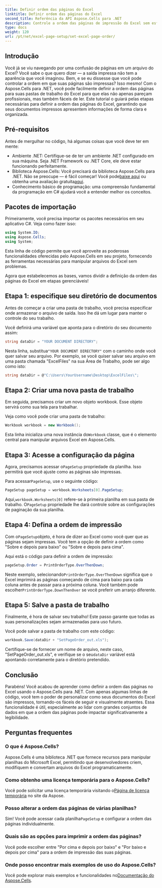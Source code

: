 ```yaml
---
title: Definir ordem das páginas do Excel
linktitle: Definir ordem das páginas do Excel
second_title: Referência da API Aspose.Cells para .NET
description: Controle a ordem das páginas de impressão do Excel sem esforço com o Aspose.Cells para .NET. Aprenda a personalizar seu fluxo de trabalho neste guia passo a passo.
type: docs
weight: 120
url: /pt/net/excel-page-setup/set-excel-page-order/
---
```

## Introdução

Você já se viu navegando por uma confusão de páginas em um arquivo do Excel? Você sabe o que quero dizer — a saída impressa não tem a aparência que você imaginou. Bem, e se eu dissesse que você pode controlar a ordem em que suas páginas são impressas? Isso mesmo! Com o Aspose.Cells para .NET, você pode facilmente definir a ordem das páginas para suas pastas de trabalho do Excel para que elas não apenas pareçam profissionais, mas também fáceis de ler. Este tutorial o guiará pelas etapas necessárias para definir a ordem das páginas do Excel, garantindo que seus documentos impressos apresentem informações de forma clara e organizada.

## Pré-requisitos

Antes de mergulhar no código, há algumas coisas que você deve ter em mente:

- Ambiente .NET: Certifique-se de ter um ambiente .NET configurado em sua máquina. Seja .NET Framework ou .NET Core, ele deve estar funcionando perfeitamente.
-  Biblioteca Aspose.Cells: Você precisará da biblioteca Aspose.Cells para .NET. Não se preocupe — é fácil começar! Você pode[baixe aqui](https://releases.aspose.com/cells/net/) ou obtenha uma avaliação gratuita[aqui](https://releases.aspose.com/).
- Conhecimento básico de programação: uma compreensão fundamental da programação em C# ajudará você a entender melhor os conceitos.

## Pacotes de importação

Primeiramente, você precisa importar os pacotes necessários em seu aplicativo C#. Veja como fazer isso:

```csharp
using System.IO;
using Aspose.Cells;
using System;
```

Esta linha de código permite que você aproveite as poderosas funcionalidades oferecidas pelo Aspose.Cells em seu projeto, fornecendo as ferramentas necessárias para manipular arquivos do Excel sem problemas.

Agora que estabelecemos as bases, vamos dividir a definição da ordem das páginas do Excel em etapas gerenciáveis!

## Etapa 1: especifique seu diretório de documentos

Antes de começar a criar uma pasta de trabalho, você precisa especificar onde armazenar o arquivo de saída. Isso lhe dá um lugar para manter o controle do seu trabalho. 

Você definirá uma variável que aponta para o diretório do seu documento assim:

```csharp
string dataDir = "YOUR DOCUMENT DIRECTORY";
```

 Nesta linha, substitua`"YOUR DOCUMENT DIRECTORY"` com o caminho onde você quer salvar seu arquivo. Por exemplo, se você quiser salvar seu arquivo em uma pasta chamada "ExcelFiles" na sua Área de Trabalho, pode ser algo como isto:

```csharp
string dataDir = @"C:\Users\YourUsername\Desktop\ExcelFiles\";
```

## Etapa 2: Criar uma nova pasta de trabalho


Em seguida, precisamos criar um novo objeto workbook. Esse objeto servirá como sua tela para trabalhar.

Veja como você pode criar uma pasta de trabalho:

```csharp
Workbook workbook = new Workbook();
```

 Esta linha inicializa uma nova instância do`Workbook` classe, que é o elemento central para manipular arquivos Excel em Aspose.Cells.

## Etapa 3: Acesse a configuração da página


 Agora, precisamos acessar o`PageSetup` propriedade da planilha. Isso permitirá que você ajuste como as páginas são impressas.

 Para acessar`PageSetup`, use o seguinte código:

```csharp
PageSetup pageSetup = workbook.Worksheets[0].PageSetup;
```

 Aqui,`workbook.Worksheets[0]` refere-se à primeira planilha em sua pasta de trabalho. O`PageSetup` propriedade lhe dará controle sobre as configurações de paginação da sua planilha.

## Etapa 4: Defina a ordem de impressão


 Com o`PageSetup`objeto, é hora de dizer ao Excel como você quer que as páginas sejam impressas. Você tem a opção de definir a ordem como "Sobre e depois para baixo" ou "Sobre e depois para cima".

Aqui está o código para definir a ordem de impressão:

```csharp
pageSetup.Order = PrintOrderType.OverThenDown;
```

 Neste exemplo, selecionando`PrintOrderType.OverThenDown` significa que o Excel imprimirá as páginas começando de cima para baixo para cada coluna antes de passar para a próxima coluna. Você também pode escolher`PrintOrderType.DownThenOver` se você preferir um arranjo diferente.

## Etapa 5: Salve a pasta de trabalho


Finalmente, é hora de salvar seu trabalho! Este passo garante que todas as suas personalizações sejam armazenadas para uso futuro.

Você pode salvar a pasta de trabalho com este código:

```csharp
workbook.Save(dataDir + "SetPageOrder_out.xls");
```

 Certifique-se de fornecer um nome de arquivo, neste caso, "SetPageOrder_out.xls", e verifique se o seu`dataDir` variável está apontando corretamente para o diretório pretendido.

## Conclusão

Parabéns! Você acabou de aprender como definir a ordem das páginas no Excel usando o Aspose.Cells para .NET. Com apenas algumas linhas de código, você tem o poder de personalizar como seus documentos do Excel são impressos, tornando-os fáceis de seguir e visualmente atraentes. Essa funcionalidade é útil, especialmente ao lidar com grandes conjuntos de dados em que a ordem das páginas pode impactar significativamente a legibilidade. 

## Perguntas frequentes

### O que é Aspose.Cells?
Aspose.Cells é uma biblioteca .NET que fornece recursos para manipular planilhas do Microsoft Excel, permitindo que desenvolvedores criem, modifiquem e convertam arquivos do Excel programaticamente.

### Como obtenho uma licença temporária para o Aspose.Cells?
 Você pode solicitar uma licença temporária visitando o[Página de licença temporária](https://purchase.aspose.com/temporary-license/) no site da Aspose.

### Posso alterar a ordem das páginas de várias planilhas?
 Sim! Você pode acessar cada planilha`PageSetup` e configurar a ordem das páginas individualmente.

### Quais são as opções para imprimir a ordem das páginas?
Você pode escolher entre "Por cima e depois por baixo" e "Por baixo e depois por cima" para a ordem de impressão das suas páginas.

### Onde posso encontrar mais exemplos de uso do Aspose.Cells?
Você pode explorar mais exemplos e funcionalidades no[Documentação do Aspose.Cells](https://reference.aspose.com/cells/net/).